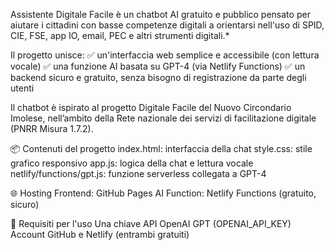 Assistente Digitale Facile è un chatbot AI gratuito e pubblico pensato per aiutare i cittadini con basse competenze digitali a orientarsi nell'uso di SPID, CIE, FSE, app IO, email, PEC e altri strumenti digitali.*

Il progetto unisce:
✅ un'interfaccia web semplice e accessibile (con lettura vocale)
✅ una funzione AI basata su GPT-4 (via Netlify Functions)
✅ un backend sicuro e gratuito, senza bisogno di registrazione da parte degli utenti

Il chatbot è ispirato al progetto Digitale Facile del Nuovo Circondario Imolese, nell’ambito della Rete nazionale dei servizi di facilitazione digitale (PNRR Misura 1.7.2).

📦 Contenuti del progetto
index.html: interfaccia della chat
style.css: stile grafico responsivo
app.js: logica della chat e lettura vocale
netlify/functions/gpt.js: funzione serverless collegata a GPT-4

🌐 Hosting
Frontend: GitHub Pages
AI Function: Netlify Functions (gratuito, sicuro)

🧩 Requisiti per l'uso
Una chiave API OpenAI GPT (OPENAI_API_KEY)
Account GitHub e Netlify (entrambi gratuiti)
